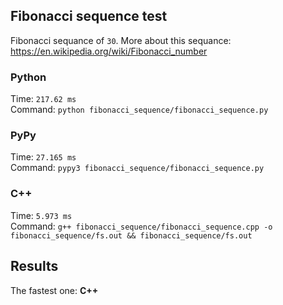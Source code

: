 ## Fibonacci sequence test
Fibonacci sequance of `30`. More about this sequance: https://en.wikipedia.org/wiki/Fibonacci_number

### Python
Time: `217.62 ms` <br>
Command: `python fibonacci_sequence/fibonacci_sequence.py`

### PyPy
Time: `27.165 ms` <br>
Command: `pypy3 fibonacci_sequence/fibonacci_sequence.py`

### C++
Time: `5.973 ms` <br>
Command: `g++ fibonacci_sequence/fibonacci_sequence.cpp -o fibonacci_sequence/fs.out && fibonacci_sequence/fs.out`

## Results
The fastest one: **C++**